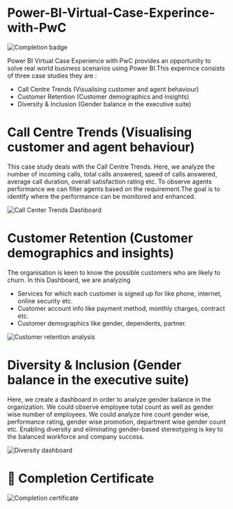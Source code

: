 # Power-BI-Virtual-Case-Experince-with-PwC

![Completion badge](https://user-images.githubusercontent.com/87359806/175827968-13ae2c67-7623-47d7-8d72-22072f89fb61.PNG)

Power BI Virtual Case Experience with PwC provides an opportunity to solve real world business scenarios using Power BI.This experince consists of three case studies they are :
* Call Centre Trends (Visualising customer and agent behaviour) 
* Customer Retention (Customer demographics and insights)
* Diversity & Inclusion (Gender balance in the executive suite)

# Call Centre Trends (Visualising customer and agent behaviour) 

This case study deals with the Call Centre Trends. Here, we analyze the number of incoming calls, total calls answered, speed of calls answered, average call duration, overall satisfaction rating etc. To observe agents performance we can filter agents based on the requirement.The goal is to identify where the performance can be monitored and enhanced.

![Call Center Trends Dashboard](https://user-images.githubusercontent.com/87359806/175822435-551f4388-9157-417a-8654-8fd693d51c08.PNG)

# Customer Retention (Customer demographics and insights)

The organisation is keen to know the possible customers who are likely to churn. In this Dashboard, we are analyzing
* Services for which each customer is signed up for like phone, internet, online security etc.
* Customer account info like payment method, monthly charges, contract etc.
* Customer demographics like gender, dependents, partner.

![Customer retention analysis](https://user-images.githubusercontent.com/87359806/175822441-f196bd7c-3a10-410c-a9ab-58ed5ed58ba0.PNG)

# Diversity & Inclusion (Gender balance in the executive suite)

Here, we create a dashboard in order to analyze gender balance in the organization. We could observe employee total count as well as gender wise number of employees. We could analyze hire count gender wise, performance rating, gender wise promotion, department wise gender count etc. Enabling diversity and eliminating gender-based stereotyping is key to the balanced workforce and company success.

![Diversity dashboard](https://user-images.githubusercontent.com/87359806/175822445-c85560e4-04f5-4b24-8ae8-6c6b68c5c879.PNG)

# 🏅 Completion Certificate

![Completion certificate](https://user-images.githubusercontent.com/87359806/175827396-06ff038b-86f6-48a3-a15a-ffc3df651d78.PNG)

